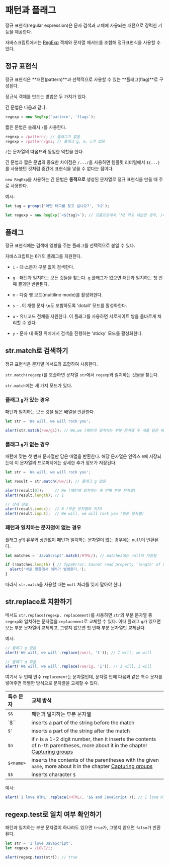 # 패턴과 플래그

정규 표현식(regular expression)은 문자 검색과 교체에 사용되는 패턴으로 강력한 기능을 제공한다.

자바스크립트에서는 [RegExp](https://developer.mozilla.org/ko/docs/Web/JavaScript/Reference/Global_Objects/RegExp) 객체와 문자열 메서드를 조합해 정규표현식을 사용할 수 있다.

## 정규 표현식

정규 표현식은 **패턴(pattern)**과 선택적으로 사용할 수 있는 **플래그(flag)**로 구성된다.

정규식 객체를 만드는 방법은 두 가지가 있다.

긴 문법은 다음과 같다.

```js
regexp = new RegExp('pattern', 'flags');
```

짧은 문법은 슬래시 `/`를 사용한다.

```js
regexp = /pattern/; // 플래그가 없음
regexp = /pattern/gmi; // 플래그 g, m, i가 있음
```

`/`는 문자열의 따옴표와 동일한 역할을 한다.

긴 문법과 짧은 문법의 중요한 차이점은 `/.../`을 사용하면 템플릿 리터럴에서 `${...}`를 사용했던 것처럼 중간에 표현식을 넣을 수 없다는 점이다.

`new RegExp`을 사용하는 긴 문법은 **동적으로** 생성된 문자열로 정규 표현식을 만들 때 주로 사용한다.

예시:

```js
let tag = prompt('어떤 태그를 찾고 싶나요?', 'h2');

let regexp = new RegExp(`<${tag}>`); // 프롬프트에서 'h2'라고 대답한 경우, /<h2>/와 동일한 역할을 한다.
```

## 플래그

정규 표현식에는 검색에 영향을 주는 플래그를 선택적으로 붙일 수 있다.

자바스크립트는 6개의 플래그를 지원한다.

- `i` - 대·소문자 구분 없이 검색한다.

- `g` - 패턴과 일치하는 모든 것들을 찾는다. g 플래그가 없으면 패턴과 일치하는 첫 번째 결과만 반환된다.

- `m` - 다중 행 모드(multiline mode)를 활성화한다.

- `s` - `.`이 개행 문자 `\n`도 포함하도록 'dotall' 모드를 활성화한다.

- `u` - 유니코드 전체를 지원한다. 이 플래그를 사용하면 서로게이트 쌍을 올바르게 처리할 수 있다.

- `y` - 문자 내 특정 위치에서 검색을 진행하는 'sticky' 모드를 활성화한다.

## str.match로 검색하기

정규 표현식은 문자열 메서드와 조합하여 사용한다.

`str.match(regexp)`를 호출하면 문자열 `str`에서 `regexp`와 일치하는 것들을 찾는다.

`str.match`에는 세 가지 모드가 있다.

### 플래그 `g`가 있는 경우

패턴과 일치하는 모든 것을 담은 배열을 반환한다.

```js
let str = 'We will, we will rock you';

alert(str.match(/we/gi)); // We,we (패턴과 일치하는 부분 문자열 두 개를 담은 배열)
```

### 플래그 `g`가 없는 경우

패턴에 맞는 첫 번째 문자열만 담은 배열을 반환한다. 해당 문자열은 인덱스 `0`에 저장되는데 이 문자열의 프로퍼티에는 상세한 추가 정보가 저장된다.

```js
let str = 'We will, we will rock you';

let result = str.match(/we/i); // 플래그 g 없음

alert(result[0]);     // We (패턴에 일치하는 첫 번째 부분 문자열)
alert(result.length); // 1

// 상세 정보
alert(result.index);  // 0 (부분 문자열의 위치)
alert(result.input);  // We will, we will rock you (원본 문자열)
```

### 패턴과 일치하는 문자열이 없는 경우

플래그 `g`의 유무와 상관없이 패턴과 일치하는 문자열이 없는 경우에는 `null`이 반환된다.

```js
let matches = 'JavaScript'.match(/HTML/); // matches에는 null이 저장됨

if (!matches.length) { // TypeError: Cannot read property 'length' of null
  alert('바로 윗줄에서 에러가 발생한다.');
}
```

따라서 `str.match`을 사용할 때는 `null` 처리를 잊지 말아야 한다.

## str.replace로 치환하기

메서드 `str.replace(regexp, replacement)`를 사용하면 `str`의 부분 문자열 중 `regexp`와 일치하는 문자열을 `replacement`로 교체할 수 있다. 이때 플래그 `g`가 있으면 모든 부분 문자열이 교체되고, 그렇지 않으면 첫 번째 부분 문자열만 교체된다.

예시:

```js
// 플래그 g 없음
alert('We will, we will'.replace(/we/i, 'I')); // I will, we will

// 플래그 g 있음
alert('We will, we will'.replace(/we/ig, 'I')); // I will, I will
```

여기서 두 번째 인수 `replacement`는 문자열인데, 문자열 안에 다음과 같은 특수 문자를 넣어주면 특별한 방식으로 문자열을 교체할 수 있다.

| 특수 문자 | 교체 방식                                                    |
| :-------- | :----------------------------------------------------------- |
| `$&`      | 패턴과 일치하는 부분 문자열                                  |
| `$``      | inserts a part of the string before the match                |
| `$'`      | inserts a part of the string after the match                 |
| `$n`      | if `n` is a 1-2 digit number, then it inserts the contents of n-th parentheses, more about it in the chapter [Capturing groups](https://ko.javascript.info/regexp-groups) |
| `$<name>` | inserts the contents of the parentheses with the given `name`, more about it in the chapter [Capturing groups](https://ko.javascript.info/regexp-groups) |
| `$$`      | inserts character `$`                                        |

예시:

```js
alert('I love HTML'.replace(/HTML/, '$& and JavaScript')); // I love HTML and JavaScript
```

## regexp.test로 일치 여부 확인하기

패턴과 일치하는 부분 문자열이 하나라도 있으면 `true`가, 그렇지 않으면 `false`가 반환된다.

```js
let str = 'I love JavaScript';
let regexp = /LOVE/i;

alert(regexp.test(str)); // true
```


